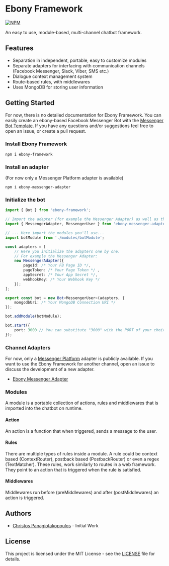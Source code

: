 # Ebony Framework

[![NPM](https://img.shields.io/npm/v/ebony-framework?style=for-the-badge)](https://www.npmjs.com/package/ebony-framework)

An easy to use, module-based, multi-channel chatbot framework.

## Features

* Separation in independent, portable, easy to customize modules
* Separate adapters for interfacing with communication channels (Facebook Messenger, Slack, Viber, SMS etc.)
* Dialogue context management system
* Route-based rules, with middlewares
* Uses MongoDB for storing user information

## Getting Started

For now, there is no detailed documentation for Ebony Framework. You can easily create an ebony-based Facebook Messenger Bot with the [Messenger Bot Template](https://github.com/chrispanag/messenger-bot-template). If you have any questions and/or suggestions feel free to open an issue, or create a pull request.

### Install Ebony Framework

`npm i ebony-framework`

### Install an adapter

(For now only a Messenger Platform adapter is available)

`npm i ebony-messenger-adapter`

### Initialize the bot

```typescript
import { Bot } from 'ebony-framework';

// Import the adapter (for example the Messenger Adapter) as well as the user model
import { MessengerAdapter, MessengerUser } from 'ebony-messenger-adapter';

// ... Here import the modules you'll use...
import botModule from './modules/botModule';

const adapters = [
    // Here you initialize the adapters one by one.
    // For example the Messenger Adapter:
    new MessengerAdapter({
        pageId: /* Your FB Page ID */,
        pageToken: /* Your Page Token */ ,
        appSecret: /* Your App Secret */,
        webhookKey: /* Your Webhook Key */
    });
];

export const bot = new Bot<MessengerUser>(adapters, {
    mongodbUri: /* Your MongoDB Connection URI */
});

bot.addModule(botModule);

bot.start({
    port: 3000 // You can substitute "3000" with the PORT of your choice.
});
```

### Channel Adapters

For now, only a [Messenger Platform](https://developers.facebook.com/docs/messenger-platform) adapter is publicly available. If you want to use the Ebony Framework for another channel, open an issue to discuss the development of a new adapter.

* [Ebony Messenger Adapter](https://github.com/chrispanag/ebony-messenger-adapter)

### Modules

A module is a portable collection of actions, rules and middlewares that is imported into the chatbot on runtime.

#### Action

An action is a function that when triggered, sends a message to the user.

#### Rules

There are multiple types of rules inside a module. A rule could be context based (ContextRouter), postback based (PostbackRouter) or even a regex (TextMatcher). These rules, work similarly to routes in a web framework. They point to an action that is triggered when the rule is satisfied.

#### Middlewares

Middlewares run before (preMiddlewares) and after (postMiddlewares) an action is triggered.

## Authors

* [Christos Panagiotakopoulos](https://github.com/chrispanag) - Initial Work

## License

This project is licensed under the MIT License - see the [LICENSE](LICENSE) file for details.
